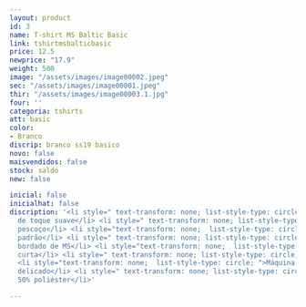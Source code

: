 ```yaml
---
layout: product
id: 3
name: T-shirt MS Baltic Basic
link: tshirtmsbalticbasic
price: 12.5
newprice: "17.9"
weight: 500
image: "/assets/images/image00002.jpeg"
sec: "/assets/images/image00001.jpeg"
thir: "/assets/images/image00003.1.jpg"
four: ''
categoria: tshirts
att: basic
color:
- Branco
discrip: branco ss19 basico
novo: false
maisvendidos: false
stock: saldo
new: false

inicial: false
inicialhat: false
discription: '<li style=" text-transform: none; list-style-type: circle; ">Tecido
  de toque suave</li> <li style=" text-transform: none; list-style-type: circle; ">Tripulação
  pescoço</li> <li style="text-transform: none;  list-style-type: circle; ">T-shirt
  padrão</li> <li style=" text-transform: none; list-style-type: circle; ">Logotipo
  bordado de MS</li> <li style="text-transform: none;  list-style-type: circle; ">Manga
  curta</li> <li style=" text-transform: none; list-style-type: circle; ">Bainha curva</li>
  <li style="text-transform: none;  list-style-type: circle; ">Máquina de lavar modo
  delicado</li> <li style=" text-transform: none; list-style-type: circle; ">50% algodão
  50% poliéster</li>'

---
```

